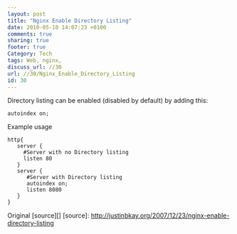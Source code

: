 ```yaml
---
layout: post
title: "Nginx Enable Directory Listing"
date: 2010-05-10 14:07:23 +0100 
comments: true
sharing: true
footer: true
Category: Tech
tags: Web, nginx,
discuss_url: //30
url: //30/Nginx_Enable_Directory_Listing
id: 30
---
```

Directory listing can be enabled (disabled by default) by adding this:

    autoindex on;

Example usage

    http{
       server {
         #Server with no Directory listing
         listen 80
       }
       server {
          #Server with Directory listing
          autoindex on;
          listen 8080
       }
    }


Original [source][] 
[source]: http://justinbkay.org/2007/12/23/nginx-enable-directory-listing
